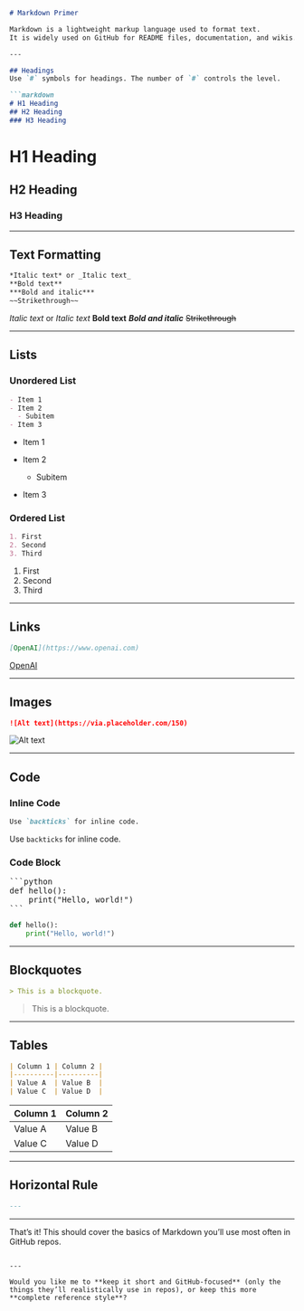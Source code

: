 
````markdown
# Markdown Primer

Markdown is a lightweight markup language used to format text.  
It is widely used on GitHub for README files, documentation, and wikis.

---

## Headings
Use `#` symbols for headings. The number of `#` controls the level.

```markdown
# H1 Heading
## H2 Heading
### H3 Heading
````

# H1 Heading

## H2 Heading

### H3 Heading

---

## Text Formatting

```markdown
*Italic text* or _Italic text_  
**Bold text**  
***Bold and italic***  
~~Strikethrough~~
```

*Italic text* or *Italic text*
**Bold text**
***Bold and italic***
~~Strikethrough~~

---

## Lists

### Unordered List

```markdown
- Item 1
- Item 2
  - Subitem
- Item 3
```

* Item 1
* Item 2

  * Subitem
* Item 3

### Ordered List

```markdown
1. First
2. Second
3. Third
```

1. First
2. Second
3. Third

---

## Links

```markdown
[OpenAI](https://www.openai.com)
```

[OpenAI](https://www.openai.com)

---

## Images

```markdown
![Alt text](https://via.placeholder.com/150)
```

![Alt text](https://via.placeholder.com/150)

---

## Code

### Inline Code

```markdown
Use `backticks` for inline code.
```

Use `backticks` for inline code.

### Code Block

<pre>
```python
def hello():
    print("Hello, world!")
```
</pre>

```python
def hello():
    print("Hello, world!")
```

---

## Blockquotes

```markdown
> This is a blockquote.
```

> This is a blockquote.

---

## Tables

```markdown
| Column 1 | Column 2 |
|----------|----------|
| Value A  | Value B  |
| Value C  | Value D  |
```

| Column 1 | Column 2 |
| -------- | -------- |
| Value A  | Value B  |
| Value C  | Value D  |

---

## Horizontal Rule

```markdown
---
```

---

That’s it!
This should cover the basics of Markdown you’ll use most often in GitHub repos.

```

---

Would you like me to **keep it short and GitHub-focused** (only the things they’ll realistically use in repos), or keep this more **complete reference style**?
```
